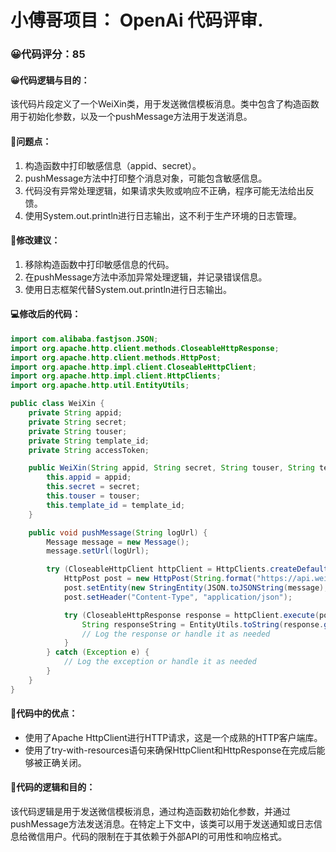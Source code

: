 # 小傅哥项目： OpenAi 代码评审.
### 😀代码评分：85
#### 😀代码逻辑与目的：
该代码片段定义了一个WeiXin类，用于发送微信模板消息。类中包含了构造函数用于初始化参数，以及一个pushMessage方法用于发送消息。

#### 🤔问题点：
1. 构造函数中打印敏感信息（appid、secret）。
2. pushMessage方法中打印整个消息对象，可能包含敏感信息。
3. 代码没有异常处理逻辑，如果请求失败或响应不正确，程序可能无法给出反馈。
4. 使用System.out.println进行日志输出，这不利于生产环境的日志管理。

#### 🎯修改建议：
1. 移除构造函数中打印敏感信息的代码。
2. 在pushMessage方法中添加异常处理逻辑，并记录错误信息。
3. 使用日志框架代替System.out.println进行日志输出。

#### 💻修改后的代码：
```java
import com.alibaba.fastjson.JSON;
import org.apache.http.client.methods.CloseableHttpResponse;
import org.apache.http.client.methods.HttpPost;
import org.apache.http.impl.client.CloseableHttpClient;
import org.apache.http.impl.client.HttpClients;
import org.apache.http.util.EntityUtils;

public class WeiXin {
    private String appid;
    private String secret;
    private String touser;
    private String template_id;
    private String accessToken;

    public WeiXin(String appid, String secret, String touser, String template_id) {
        this.appid = appid;
        this.secret = secret;
        this.touser = touser;
        this.template_id = template_id;
    }

    public void pushMessage(String logUrl) {
        Message message = new Message();
        message.setUrl(logUrl);

        try (CloseableHttpClient httpClient = HttpClients.createDefault()) {
            HttpPost post = new HttpPost(String.format("https://api.weixin.qq.com/cgi-bin/message/template/send?access_token=%s", accessToken));
            post.setEntity(new StringEntity(JSON.toJSONString(message), "UTF-8"));
            post.setHeader("Content-Type", "application/json");

            try (CloseableHttpResponse response = httpClient.execute(post)) {
                String responseString = EntityUtils.toString(response.getEntity(), "UTF-8");
                // Log the response or handle it as needed
            }
        } catch (Exception e) {
            // Log the exception or handle it as needed
        }
    }
}
```

#### 🌟代码中的优点：
- 使用了Apache HttpClient进行HTTP请求，这是一个成熟的HTTP客户端库。
- 使用了try-with-resources语句来确保HttpClient和HttpResponse在完成后能够被正确关闭。

#### 📝代码的逻辑和目的：
该代码逻辑是用于发送微信模板消息，通过构造函数初始化参数，并通过pushMessage方法发送消息。在特定上下文中，该类可以用于发送通知或日志信息给微信用户。代码的限制在于其依赖于外部API的可用性和响应格式。
